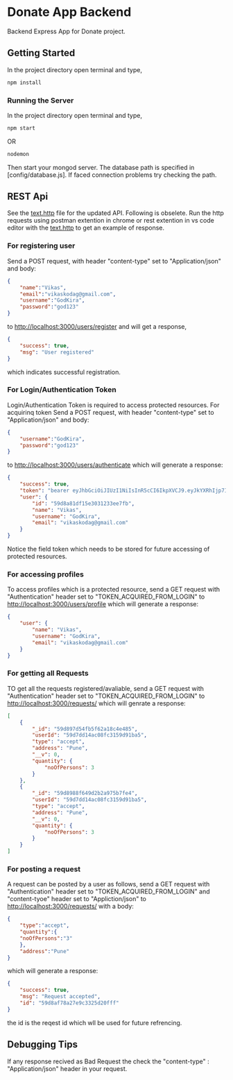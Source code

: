 # Donate App Backend

Backend Express App for Donate project.

## Getting Started

In the project directory open terminal and type,

```bash
npm install
```

### Running the Server

In the project directory open terminal and type,

```bash
npm start
```

OR

```bash
nodemon
```

Then start your mongod server. The database path is specified in [config/database.js].
If faced connection problems try checking the path.

## REST Api

See the [text.http](text.http) file for the updated API. Following is obselete.
Run the http requests using postman extention in chrome or rest extention in vs code editor with the [text.http](text.http) to get an example of response.

### For registering user

Send a POST request, with header "content-type" set to "Application/json" and body:

```json
{
    "name":"Vikas",
    "email":"vikaskodag@gmail.com",
    "username":"GodKira",
    "password":"god123"
}
```

to <http://localhost:3000/users/register> and will get a response,

```json
{
    "success": true,
    "msg": "User registered"
}
```

which indicates successful registration.

### For Login/Authentication Token

Login/Authentication Token is required to access protected resources.
For acquirinq token Send a  POST request, with header "content-type" set to "Application/json" and body:

```json
{
    "username":"GodKira",
    "password":"god123"
}
````

to <http://localhost:3000/users/authenticate> which will generate a response:

```json
{
    "success": true,
    "token": "bearer eyJhbGciOiJIUzI1NiIsInR5cCI6IkpXVCJ9.eyJkYXRhIjp7Il9pZCI6IjU5ZDhhODFkZjE1ZTMwMzEyMzNlZTdmYiIsIm5hbWUiOiJWaWthcyIsImVtYWlsIjoidmlrYXNrb2RhZ0BnbWFpbC5jb20iLCJ1c2VybmFtZSI6IkdvZEtpcmEiLCJwYXNzd29yZCI6IiQyYSQxMCRJazc0VDBNR1Z0VG1Ia3lLMEpWTjRlcloyUDFJYkNacDRSWVRhZnA2VE1iUThrNGRhdmNtbSIsIl9fdiI6MH0sImlhdCI6MTUwNzM3MTQ2NSwiZXhwIjoxNTA3OTc2MjY1fQ.eqU3bzFSzf9t8z0m4xFJ78eaPTCjRZnbxvbrGCANNak",
    "user": {
        "id": "59d8a81df15e3031233ee7fb",
        "name": "Vikas",
        "username": "GodKira",
        "email": "vikaskodag@gmail.com"
    }
}
```

Notice the field token which needs to be stored for future accessing of protected resources.

### For accessing profiles

To access profiles which is a protected resource,
send a GET request with "Authentication" header set to "TOKEN_ACQUIRED_FROM_LOGIN" to <http://localhost:3000/users/profile> which will generate a response:

```json
{
    "user": {
        "name": "Vikas",
        "username": "GodKira",
        "email": "vikaskodag@gmail.com"
    }
}
```

### For getting all Requests

TO get all the requests registered/avaliable,
send a GET request with "Authentication" header set to "TOKEN_ACQUIRED_FROM_LOGIN" to <http://localhost:3000/requests/> which will genrate a response:

```json
[
    {
        "_id": "59d897d54fb5f62a18c4e485",
        "userId": "59d7dd14ac08fc3159d91ba5",
        "type": "accept",
        "address": "Pune",
        "__v": 0,
        "quantity": {
            "noOfPersons": 3
        }
    },
    {
        "_id": "59d8988f649d2b2a975b7fe4",
        "userId": "59d7dd14ac08fc3159d91ba5",
        "type": "accept",
        "address": "Pune",
        "__v": 0,
        "quantity": {
            "noOfPersons": 3
        }
    }
]
```

### For posting a request

A request can be posted by a user as follows,
send a GET request with "Authentication" header set to "TOKEN_ACQUIRED_FROM_LOGIN" and "content-tyoe" header set to "Appliction/json" to <http://localhost:3000/requests/> with a body:

```json
{
    "type":"accept",
    "quantity":{
    "noOfPersons":"3"
    },
    "address":"Pune"
}
```

which will generate a response:

```json
{
    "success": true,
    "msg": "Request accepted",
    "id": "59d8af78a27e9c3325d20fff"
}
```

the id is the reqest id which wll be used for future refrencing.

## Debugging Tips

If any response recived as Bad Request the check the "content-type" : "Application/json" header in your request.